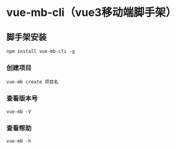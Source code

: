 # vue-mb-cli（vue3移动端脚手架）

## 脚手架安装
```
npm install vue-mb-cli -g
```

### 创建项目
```
vue-mb create 项目名
```

### 查看版本号
```
vue-mb -V
```

### 查看帮助
```
vue-mb -h
```